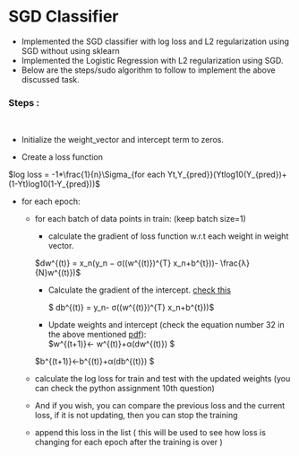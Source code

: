 # SGD Classifier

- Implemented the SGD classifier with log loss and L2 regularization using SGD without using sklearn
- Implemented the Logistic Regression with L2 regularization using SGD.
- Below are the steps/sudo algorithm to follow to implement the above discussed task.

### Steps :


<br>

* Initialize the weight_vector and intercept term to zeros.

* Create a loss function

 $log loss = -1*\frac{1}{n}\Sigma_{for each Yt,Y_{pred}}(Ytlog10(Y_{pred})+(1-Yt)log10(1-Y_{pred}))$
- for each epoch:

    - for each batch of data points in train: (keep batch size=1)

        - calculate the gradient of loss function w.r.t each weight in weight vector.

        $dw^{(t)} = x_n(y_n − σ((w^{(t)})^{T} x_n+b^{t}))- \frac{λ}{N}w^{(t)})$ <br>

        - Calculate the gradient of the intercept. <a href='https://drive.google.com/file/d/1nQ08-XY4zvOLzRX-lGf8EYB5arb7-m1H/view?usp=sharing'>check this</a>

           $ db^{(t)} = y_n- σ((w^{(t)})^{T} x_n+b^{t}))$

        - Update weights and intercept (check the equation number 32 in the above mentioned <a href='https://drive.google.com/file/d/1nQ08-XY4zvOLzRX-lGf8EYB5arb7-m1H/view?usp=sharing'>pdf</a>): <br>
        $w^{(t+1)}← w^{(t)}+α(dw^{(t)}) $<br>

        $b^{(t+1)}←b^{(t)}+α(db^{(t)}) $
    - calculate the log loss for train and test with the updated weights (you can check the python assignment 10th question)
    - And if you wish, you can compare the previous loss and the current loss, if it is not updating, then
        you can stop the training
    - append this loss in the list ( this will be used to see how loss is changing for each epoch after the training is over )
